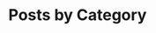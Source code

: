 ---
title: "Posts by Category"
layout: categories
permalink: /categories/
author_profile: true
classes: wide
header:
  overlay_color: "#000"
  overlay_filter: "0.5"
  overlay_image: /assets/images/posts/events/eurobot2006/image012.jpg
  teaser: /assets/images/posts/events/eurobot2006/image012.jpg
  actions:
    - label: "📑 by Tags"
      url: "/tags"
    - label: "📜 by Year"
      url: "/posts"
---